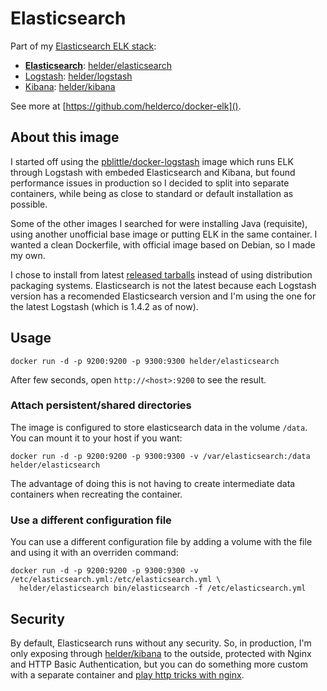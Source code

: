 # Elasticsearch

Part of my [Elasticsearch ELK stack][]:

* **[Elasticsearch][]**: [helder/elasticsearch][]
* [Logstash][]: [helder/logstash][]
* [Kibana][]: [helder/kibana][]

See more at [https://github.com/helderco/docker-elk]().


## About this image

I started off using the [pblittle/docker-logstash][] image which runs ELK through
Logstash with embeded Elasticsearch and Kibana, but found performance issues in
production so I decided to split into separate containers, while being as close to
standard or default installation as possible.

Some of the other images I searched for were installing Java (requisite), using another
unofficial base image or putting ELK in the same container. I wanted a clean Dockerfile,
with official image based on Debian, so I made my own.

I chose to install from latest [released tarballs][] instead of using distribution
packaging systems. Elasticsearch is not the latest because each Logstash version has
a recomended Elasticsearch version and I'm using the one for the latest Logstash
(which is 1.4.2 as of now).


## Usage

    docker run -d -p 9200:9200 -p 9300:9300 helder/elasticsearch

After few seconds, open `http://<host>:9200` to see the result.

### Attach persistent/shared directories

The image is configured to store elasticsearch data in the volume `/data`.
You can mount it to your host if you want:

    docker run -d -p 9200:9200 -p 9300:9300 -v /var/elasticsearch:/data helder/elasticsearch

The advantage of doing this is not having to create intermediate data containers
when recreating the container.

### Use a different configuration file

You can use a different configuration file by adding a volume with the file
and using it with an overriden command:

    docker run -d -p 9200:9200 -p 9300:9300 -v /etc/elasticsearch.yml:/etc/elasticsearch.yml \
      helder/elasticsearch bin/elasticsearch -f /etc/elasticsearch.yml


## Security

By default, Elasticsearch runs without any security. So, in production, I'm only exposing
through [helder/kibana] to the outside, protected with Nginx and HTTP Basic Authentication,
but you can do something more custom with a separate container and [play http tricks with nginx][].


[Elasticsearch ELK stack]: http://www.elasticsearch.org/overview/
[Elasticsearch]: http://www.elasticsearch.org/overview/elasticsearch/
[Logstash]: http://www.elasticsearch.org/overview/logstash/
[Kibana]: http://www.elasticsearch.org/overview/kibana/
[helder/elasticsearch]: https://registry.hub.docker.com/u/helder/elasticsearch/
[helder/logstash]: https://registry.hub.docker.com/u/helder/logstash/
[helder/kibana]: https://registry.hub.docker.com/u/helder/kibana/
[pblittle/docker-logstash]: https://registry.hub.docker.com/u/pblittle/docker-logstash/
[released tarballs]: http://www.elasticsearch.org/overview/elkdownloads/
[play http tricks with nginx]: http://www.elasticsearch.org/blog/playing-http-tricks-nginx/
